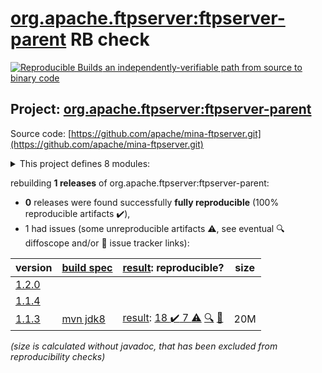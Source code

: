 [org.apache.ftpserver:ftpserver-parent](https://search.maven.org/artifact/org.apache.ftpserver/ftpserver-parent/) RB check
=======

[![Reproducible Builds](https://reproducible-builds.org/images/logos/rb.svg) an independently-verifiable path from source to binary code](https://reproducible-builds.org/)

## Project: [org.apache.ftpserver:ftpserver-parent](https://search.maven.org/artifact/org.apache.ftpserver/ftpserver-parent/)

Source code: [https://github.com/apache/mina-ftpserver.git](https://github.com/apache/mina-ftpserver.git)

<details><summary>This project defines 8 modules:</summary>

* [org.apache.ftpserver.examples:ftpserver-osgi-ftplet-service](https://search.maven.org/artifact/org.apache.ftpserver.examples/ftpserver-osgi-ftplet-service/)
* [org.apache.ftpserver.examples:ftpserver-osgi-spring-service](https://search.maven.org/artifact/org.apache.ftpserver.examples/ftpserver-osgi-spring-service/)
* [org.apache.ftpserver.examples:ftpserver-spring-war](https://search.maven.org/artifact/org.apache.ftpserver.examples/ftpserver-spring-war/)
* [org.apache.ftpserver:ftplet-api](https://search.maven.org/artifact/org.apache.ftpserver/ftplet-api/)
* [org.apache.ftpserver:ftpserver](https://search.maven.org/artifact/org.apache.ftpserver/ftpserver/)
* [org.apache.ftpserver:ftpserver-core](https://search.maven.org/artifact/org.apache.ftpserver/ftpserver-core/)
* [org.apache.ftpserver:ftpserver-examples](https://search.maven.org/artifact/org.apache.ftpserver/ftpserver-examples/)
* [org.apache.ftpserver:ftpserver-parent](https://search.maven.org/artifact/org.apache.ftpserver/ftpserver-parent/)
</details>

rebuilding **1 releases** of org.apache.ftpserver:ftpserver-parent:
- **0** releases were found successfully **fully reproducible** (100% reproducible artifacts :heavy_check_mark:),
- 1 had issues (some unreproducible artifacts :warning:, see eventual :mag: diffoscope and/or :memo: issue tracker links):

| version | [build spec](/BUILDSPEC.md) | [result](https://reproducible-builds.org/docs/jvm/): reproducible? | size |
| -- | --------- | ------ | -- |
| [1.2.0](https://search.maven.org/artifact/org.apache.ftpserver/ftpserver-parent/1.2.0/pom) | | | |
| [1.1.4](https://search.maven.org/artifact/org.apache.ftpserver/ftpserver-parent/1.1.4/pom) | | | |
| [1.1.3](https://search.maven.org/artifact/org.apache.ftpserver/ftpserver-parent/1.1.3/pom) | [mvn jdk8](mina-ftpserver-1.1.3.buildspec) | [result](ftpserver-parent-1.1.3.buildinfo): [18 :heavy_check_mark:  7 :warning:](ftpserver-parent-1.1.3.buildcompare) [:mag:](ftpserver-parent-1.1.3.diffoscope) [:memo:](https://github.com/apache/mina-ftpserver/pull/13) | 20M |

<i>(size is calculated without javadoc, that has been excluded from reproducibility checks)</i>
